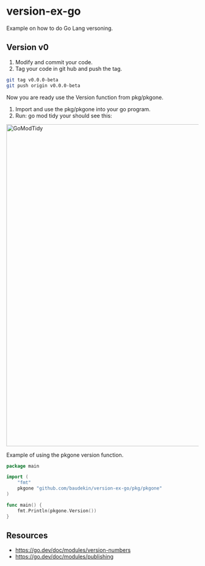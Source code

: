# version-ex-go
Example on how to do Go Lang versoning.

## Version v0
1. Modify and commit your code.
2. Tag your code in git hub and push the tag.
```bash
git tag v0.0.0-beta
git push origin v0.0.0-beta
```
Now you are ready use the Version function from pkg/pkgone.
1. Import and use the pkg/pkgone into your go program.
2. Run: go mod tidy your should see this: 
<img width="843" alt="GoModTidy" src="https://github.com/baudekin/version-ex-go/assets/585597/08d32555-e73b-486e-bddc-af92b79cbc5a">

Example of using the pkgone version function.
```go
package main

import (
	"fmt"
	pkgone "github.com/baudekin/version-ex-go/pkg/pkgone"
)

func main() {
	fmt.Println(pkgone.Version())
}
```

## Resources
* https://go.dev/doc/modules/version-numbers
* https://go.dev/doc/modules/publishing
